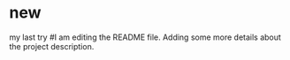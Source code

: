 # new
my last try
#I am editing the README file. Adding some more details about the project description.
